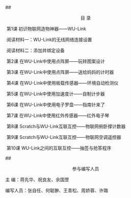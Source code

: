 ##<center>目  录</center>

​		第1课 初识物联网造物神器——WU-Link

​			阅读材料一：WU-Link的无线网络连接设置

​			阅读材料二：添加并绑定设备

​		第2课 在WU-Link中使用点阵屏——玩转图案设计

​		第3课 在WU-Link中使用点阵屏——送给妈妈的计时器

​		第4课 在WU-Link中使用板载传感器——环境自动检测仪

​		第5课 在WU-Link中使用加速度计——自制计步器

​		第6课 在WU-Link中使用电子罗盘——指南针来了

​		第7课 在WU-Link中使用红外传感器——红外电子琴

​		第8课 Scratch与WU-Link互联互控——物联网俯卧撑计数器

​		第9课 Scratch与WU-Link互联互控――物联网空调遥控器

​		第10课 WU-Link之间的互联互控——抽签与抢答程序



##<center>参与编写人员</center>

主    编：蒋先华、祝良友、余国罡

编写人员：张自任、何聪翀、王青松、周娇蓉、许璐

